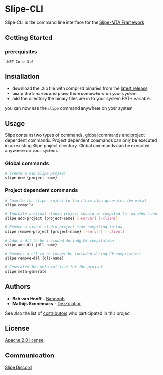 # Slipe-CLI

Slipe-CLI is the command line interface for the [Slipe-MTA Framework](https://github.com/mta-slipe/Slipe-Core) 

## Getting Started

### prerequisites
```
.NET Core 3.0
```

## Installation
* download the .zip file with compiled binaries from the [latest release](https://github.com/mta-slipe/Slipe-CLI/releases). 
* unzip the binaries and place them somewhere on your system
* add the directory the binary files are in to your system PATH variable.

you can now use the `slipe` command anywhere on your system

## Usage
Slipe contains two types of commands, global commands and project dependent commands. Project dependent commands can only be executed in an existing Slipe project directory. Global commands can be executed anywhere on your system.

### Global commands
```sh
# Create a new Slipe project
slipe new {project-name}
```
### Project dependent commands
```sh
# Compile the slipe project to lua (this also generates the meta)
slipe compile 

# Indicate a visual studio project should be compiled to lua when running `slipe compile`
slipe add-project {project-name} [-server] [-client]

# Remove a visual studio project from compiling to lua
slipe remove-project {project-name} [-server] [-client]

# Adds a dll to be included durinAg C# compilation
slipe add-dll {dll-name}

# Removes a dll to no longer be included during C# compilation
slipe remove-dll {dll-name}

# Generates the meta.xml file for the project
slipe meta-generate
```

## Authors

* **Bob van Hooff** - [Nanobob](https://github.com/NanoBob)
* **Mathijs Sonnemans** - [DezZolation](https://github.com/DezZolation)

See also the list of [contributors](https://github.com/mta-slipe/Slipe-CLI/graphs/contributors) who participated in this project.

## License
[Apache 2.0 license](https://github.com/mta-slipe/Slipe-CLI/blob/master/LICENSE).

## Communication

[Slipe Discord](https://discord.gg/sZ3GNPF)
